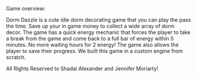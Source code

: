 Game overview:


Dorm Dazzle is a cute idle dorm decorating game that you can play the pass the time. Save up your in game money to collect a wide array of dorm decor. The game has a quick energy mechanic that
forces the player to take a break from the game and come back to a full bar of energy within 5 minutes. No more waiting hours for 2 energy! The game also allows the player to save their progress. 
We built this game in a custom engine from scratch. 

All Rights Reserved to Shadai Alexander and Jennifer Moriarty! 
